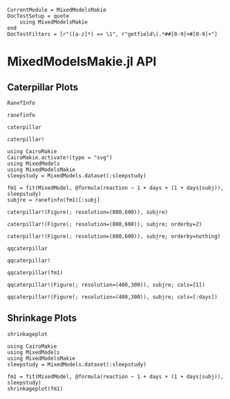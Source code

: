 ```@meta
CurrentModule = MixedModelsMakie
DocTestSetup = quote
    using MixedModelsMakie
end
DocTestFilters = [r"([a-z]*) => \1", r"getfield\(.*##[0-9]+#[0-9]+"]
```

# MixedModelsMakie.jl API

## Caterpillar Plots

```@docs
RanefInfo
```

```@docs
ranefinfo
```

```@docs
caterpillar
```

```@docs
caterpillar!
```

```@example Caterpillar
using CairoMakie
CairoMakie.activate!(type = "svg")
using MixedModels
using MixedModelsMakie
sleepstudy = MixedModels.dataset(:sleepstudy)

fm1 = fit(MixedModel, @formula(reaction ~ 1 + days + (1 + days|subj)), sleepstudy)
subjre = ranefinfo(fm1)[:subj]

caterpillar!(Figure(; resolution=(800,600)), subjre)
```

```@example Caterpillar
caterpillar!(Figure(; resolution=(800,600)), subjre; orderby=2)
```

```@example Caterpillar
caterpillar!(Figure(; resolution=(800,600)), subjre; orderby=nothing)
```

```@docs
qqcaterpillar
```

```@docs
qqcaterpillar!
```

```@example Caterpillar
qqcaterpillar(fm1)
```


```@example Caterpillar
qqcaterpillar!(Figure(; resolution=(400,300)), subjre; cols=[1])
```

```@example Caterpillar
qqcaterpillar!(Figure(; resolution=(400,300)), subjre; cols=[:days])
```

## Shrinkage Plots

```@docs
shrinkageplot
```


```@example Shrinkage
using CairoMakie
using MixedModels
using MixedModelsMakie
sleepstudy = MixedModels.dataset(:sleepstudy)

fm1 = fit(MixedModel, @formula(reaction ~ 1 + days + (1 + days|subj)), sleepstudy)
shrinkageplot(fm1)
```
